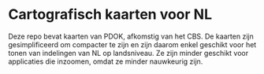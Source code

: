 # Cartografisch kaarten voor NL

Deze repo bevat kaarten van PDOK, afkomstig van het CBS.
De kaarten zijn gesimplificeerd om compacter te zijn en zijn daarom enkel 
geschikt voor het tonen van indelingen van NL op landsniveau.
Ze zijn minder geschikt voor applicaties die inzoomen, omdat ze minder nauwkeurig zijn.